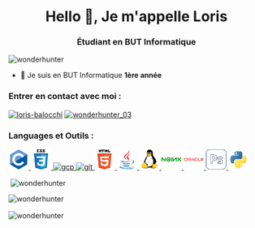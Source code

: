<h1 align="center">Hello 👋, Je m'appelle Loris</h1>
<h3 align="center">Étudiant en BUT Informatique</h3>

<p align="left"> <img src="https://komarev.com/ghpvc/?username=wonderhunter&label=Nombre%20de%20vues%20du%20profil&color=0e75b6&style=flat-square" alt="wonderhunter" /> </p>

- 🔭 Je suis en BUT Informatique **1ère année**

<h3 align="left">Entrer en contact avec moi :</h3>
<p align="left">
<a href="https://linkedin.com/in/loris-balocchi" target="blank"><img align="center" src="https://raw.githubusercontent.com/rahuldkjain/github-profile-readme-generator/master/src/images/icons/Social/linked-in-alt.svg" alt="loris-balocchi" height="30" width="40" /></a>
<a href="https://instagram.com/wonderhunter_03" target="blank"><img align="center" src="https://raw.githubusercontent.com/rahuldkjain/github-profile-readme-generator/master/src/images/icons/Social/instagram.svg" alt="wonderhunter_03" height="30" width="40" /></a>
</p>

<h3 align="left">Languages et Outils :</h3>
<p align="left"> <a href="https://www.cprogramming.com/" target="_blank" rel="noreferrer"> <img src="https://raw.githubusercontent.com/devicons/devicon/master/icons/c/c-original.svg" alt="c" width="40" height="40"/> </a> <a href="https://www.w3schools.com/css/" target="_blank" rel="noreferrer"> <img src="https://raw.githubusercontent.com/devicons/devicon/master/icons/css3/css3-original-wordmark.svg" alt="css3" width="40" height="40"/> </a> <a href="https://cloud.oracle.com" target="_blank" rel="noreferrer"> <img src="https://pbs.twimg.com/profile_images/1533830901800615936/FMaKZbh-_400x400.png" alt="gcp" width="40" height="40"/> </a> <a href="https://git-scm.com/" target="_blank" rel="noreferrer"> <img src="https://www.vectorlogo.zone/logos/git-scm/git-scm-icon.svg" alt="git" width="40" height="40"/> </a> <a href="https://www.w3.org/html/" target="_blank" rel="noreferrer"> <img src="https://raw.githubusercontent.com/devicons/devicon/master/icons/html5/html5-original-wordmark.svg" alt="html5" width="40" height="40"/> </a> <a href="https://www.java.com" target="_blank" rel="noreferrer"> <img src="https://raw.githubusercontent.com/devicons/devicon/master/icons/java/java-original.svg" alt="java" width="40" height="40"/> </a> <a href="https://www.linux.org/" target="_blank" rel="noreferrer"> <img src="https://raw.githubusercontent.com/devicons/devicon/master/icons/linux/linux-original.svg" alt="linux" width="40" height="40"/> </a> <a href="https://www.nginx.com" target="_blank" rel="noreferrer"> <img src="https://raw.githubusercontent.com/devicons/devicon/master/icons/nginx/nginx-original.svg" alt="nginx" width="40" height="40"/> </a> <a href="https://www.oracle.com/" target="_blank" rel="noreferrer"> <img src="https://raw.githubusercontent.com/devicons/devicon/master/icons/oracle/oracle-original.svg" alt="oracle" width="40" height="40"/> </a> <a href="https://www.photoshop.com/en" target="_blank" rel="noreferrer"> <img src="https://raw.githubusercontent.com/devicons/devicon/master/icons/photoshop/photoshop-line.svg" alt="photoshop" width="40" height="40"/> </a> <a href="https://www.python.org" target="_blank" rel="noreferrer"> <img src="https://raw.githubusercontent.com/devicons/devicon/master/icons/python/python-original.svg" alt="python" width="40" height="40"/> </a> </p>

<p>&nbsp;<img align="center" src="https://github-readme-stats.vercel.app/api?username=wonderhunter&show_icons=true&theme=dark&locale=fr" alt="wonderhunter" /></p>

<p><img align="left" src="https://github-readme-stats.vercel.app/api/top-langs?username=wonderhunter&show_icons=true&theme=dark&locale=fr&layout=compact" alt="wonderhunter" /></p> <br>

<p><img align="center" src="https://github-readme-streak-stats.herokuapp.com/?user=wonderhunter&theme=dark" alt="wonderhunter" /></p>

